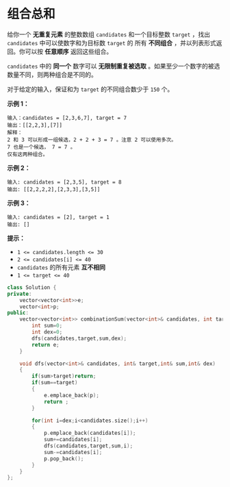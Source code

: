 # 组合总和



给你一个 **无重复元素** 的整数数组 `candidates` 和一个目标整数 `target` ，找出 `candidates` 中可以使数字和为目标数 `target` 的 所有 **不同组合** ，并以列表形式返回。你可以按 **任意顺序** 返回这些组合。

`candidates` 中的 **同一个** 数字可以 **无限制重复被选取** 。如果至少一个数字的被选数量不同，则两种组合是不同的。 

对于给定的输入，保证和为 `target` 的不同组合数少于 `150` 个。

 

**示例 1：**

```
输入：candidates = [2,3,6,7], target = 7
输出：[[2,2,3],[7]]
解释：
2 和 3 可以形成一组候选，2 + 2 + 3 = 7 。注意 2 可以使用多次。
7 也是一个候选， 7 = 7 。
仅有这两种组合。
```

**示例 2：**

```
输入: candidates = [2,3,5], target = 8
输出: [[2,2,2,2],[2,3,3],[3,5]]
```

**示例 3：**

```
输入: candidates = [2], target = 1
输出: []
```

 

**提示：**

- `1 <= candidates.length <= 30`
- `2 <= candidates[i] <= 40`
- `candidates` 的所有元素 **互不相同**
- `1 <= target <= 40`



```c++
class Solution {
private:
    vector<vector<int>>e;
    vector<int>p;
public:
    vector<vector<int>> combinationSum(vector<int>& candidates, int target) {
        int sum=0;
        int dex=0;
        dfs(candidates,target,sum,dex);
        return e;
    }

    void dfs(vector<int>& candidates, int& target,int& sum,int& dex)
    {
        if(sum>target)return;
        if(sum==target)
        {
            e.emplace_back(p);
            return ;
        }

        for(int i=dex;i<candidates.size();i++)
        {
            p.emplace_back(candidates[i]);
            sum+=candidates[i];
            dfs(candidates,target,sum,i);
            sum-=candidates[i];
            p.pop_back();
        }
    }
};
```

